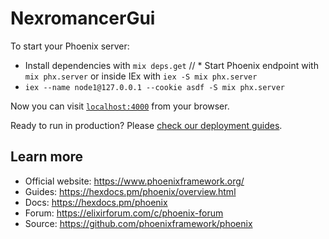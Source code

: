 # NexromancerGui

To start your Phoenix server:

  * Install dependencies with `mix deps.get`
//  * Start Phoenix endpoint with `mix phx.server` or inside IEx with `iex -S mix phx.server`
  * `iex --name node1@127.0.0.1 --cookie asdf -S mix phx.server`

Now you can visit [`localhost:4000`](http://localhost:4000) from your browser.

Ready to run in production? Please [check our deployment guides](https://hexdocs.pm/phoenix/deployment.html).

## Learn more

  * Official website: https://www.phoenixframework.org/
  * Guides: https://hexdocs.pm/phoenix/overview.html
  * Docs: https://hexdocs.pm/phoenix
  * Forum: https://elixirforum.com/c/phoenix-forum
  * Source: https://github.com/phoenixframework/phoenix
